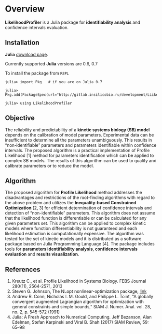 # Overview

**LikelihoodProfiler** is a Julia package for **identifiability analysis** and confidence intervals evaluation.

## Installation
**Julia** [download page](https://julialang.org/downloads/).

Currently supported **Julia** versions are 0.6, 0.7

To install the package from `REPL`
```
julia> import Pkg   # if you are on Julia 0.7

julia> Pkg.add(PackageSpec(url="http://gitlab.insilicobio.ru/development/LLikelihoodProfiler.git"))

julia> using LikelihoodProfiler
```

## Objective

The reliability and predictability of a **kinetic systems biology (SB) model** depends on the calibration of model parameters. Experimental data can be insufficient to determine all the parameters unambiguously. This results in “non-identifiable” parameters and parameters identifiable within confidence intervals. The proposed algorithm is a practical implementation of Profile Likelihood [1] method for parameters identification which can be applied to complex SB models. The results of this algorithm can be used to qualify and calibrate parameters or to reduce the model.

## Algorithm

The proposed algorithm for **Profile Likelihood** method addresses the disadvantages and restrictions of the root-finding algorithms with regard to the above problem and utilizes the **Inequality-based Constrained Optimization** [2, 3] for efficient determination of confidence intervals and detection of “non-identifiable” parameters. This algorithm does not assume that the likelihood function is differentiable or can be calculated for any given parameters set. This algorithm can be applied to complex kinetic models where function differentiability is not guaranteed and each likelihood estimation is computationally expensive.  The algorithm was tested for the set of kinetic models and it is distributed as a software package based on Julia Programming Language [4]. The package includes tools for **parameters identifiability analysis**, **confidence intervals evaluation** and **results visualization**.


## References

1. Kreutz C., et al. Profile Likelihood in Systems Biology. FEBS Journal 280(11), 2564-2571, 2013
2. Steven G. Johnson, The NLopt nonlinear-optimization package, [link](http://ab-initio.mit.edu/nlopt)
3. Andrew R. Conn, Nicholas I. M. Gould, and Philippe L. Toint, "A globally convergent augmented Lagrangian algorithm for optimization with general constraints and simple bounds," SIAM J. Numer. Anal. vol. 28, no. 2, p. 545-572 (1991)
4. Julia: A Fresh Approach to Numerical Computing. Jeff Bezanson, Alan Edelman, Stefan Karpinski and Viral B. Shah (2017) SIAM Review, 59: 65–98

